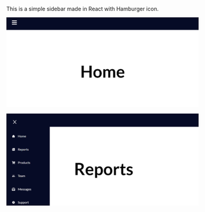 This is a simple sidebar made in React with Hamburger icon. 

![1](https://github.com/shivxmr/react-sidebar-with-hamburger-button/blob/main/1.png)

![2](https://github.com/shivxmr/react-sidebar-with-hamburger-button/blob/main/2.png)
